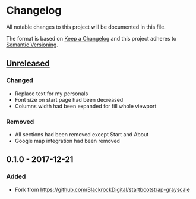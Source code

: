 # Changelog
All notable changes to this project will be documented in this file.

The format is based on [Keep a Changelog](http://keepachangelog.com/en/1.0.0/)
and this project adheres to [Semantic Versioning](http://semver.org/spec/v2.0.0.html).

## [Unreleased]
### Changed
- Replace text for my personals
- Font size on start page had been decreased
- Columns width had been expanded for fill whole viewport

### Removed
- All sections had been removed except Start and About
- Google map integration had been removed

## 0.1.0 - 2017-12-21
### Added
- Fork from https://github.com/BlackrockDigital/startbootstrap-grayscale


[Unreleased]: https://github.com/urlandi/startbootstrap-grayscale/compare/v0.1.0...HEAD
